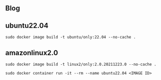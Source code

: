 ## Blog

## ubuntu22.04
```
sudo docker image build -t ubuntu/only:22.04 --no-cache .
```

## amazonlinux2.0
~~~
sudo docker image build -t linux2/only:2.0.20211223.0 --no-cache .
~~~
~~~
sudo docker container run -it --rm --name ubuntu22.04 <IMAGE ID>
~~~
